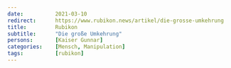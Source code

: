 ```yaml
---
date:          2021-03-10
redirect:      https://www.rubikon.news/artikel/die-grosse-umkehrung
title:         Rubikon
subtitle:      "Die große Umkehrung"
persons:       [Kaiser Gunnar]
categories:    [Mensch, Manipulation]
tags:          [rubikon]
---
```

